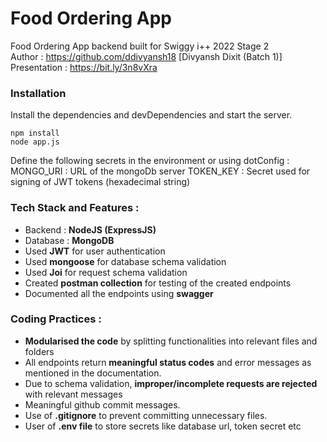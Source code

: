 # Food Ordering App
Food Ordering App backend built for Swiggy i++ 2022 Stage 2\
Author : https://github.com/ddivyansh18 [Divyansh Dixit (Batch 1)]\
Presentation : https://bit.ly/3n8vXra

### Installation

Install the dependencies and devDependencies and start the server.

```
npm install
node app.js
```
Define the following secrets in the environment or using dotConfig :
MONGO_URI : URL of the mongoDb server
TOKEN_KEY : Secret used for signing of JWT tokens (hexadecimal string) 

###  Tech Stack and Features :
- Backend : **NodeJS (ExpressJS)**
- Database : **MongoDB**
- Used **JWT** for user authentication
- Used **mongoose** for database schema validation
- Used **Joi** for request schema validation
- Created **postman collection** for testing of the created endpoints
- Documented all the endpoints using **swagger**

### Coding Practices :
- **Modularised the code** by splitting functionalities into relevant files and folders
- All endpoints return **meaningful status codes** and error messages as mentioned in the documentation.
- Due to schema validation, **improper/incomplete requests are rejected** with relevant messages
- Meaningful github commit messages.
- Use of **.gitignore** to prevent committing unnecessary files. 
- User of **.env file** to store secrets like database url, token secret etc





